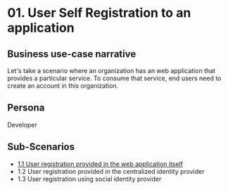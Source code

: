 # 01. User Self Registration to an application

## Business use-case narrative
Let's take a scenario where an organization has an web application that provides a particular service. To consume that service, end users need to create an account in this organization.

## Persona
Developer

## Sub-Scenarios
- [1.1 User registration provided in the web application itself](1.1-user-registration-with-web-application-itself/README.md)
- 1.2 User registration provided in the centralized identity provider
- 1.3 User registration using social identity provider
